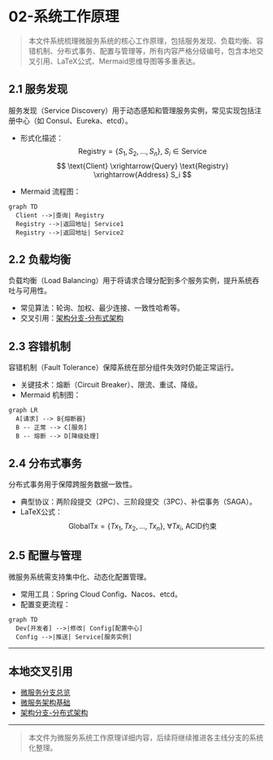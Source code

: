 # 02-系统工作原理

> 本文件系统梳理微服务系统的核心工作原理，包括服务发现、负载均衡、容错机制、分布式事务、配置与管理等，所有内容严格分级编号，包含本地交叉引用、LaTeX公式、Mermaid思维导图等多重表达。

## 2.1 服务发现

服务发现（Service Discovery）用于动态感知和管理服务实例，常见实现包括注册中心（如 Consul、Eureka、etcd）。

- 形式化描述：
  $$
  \text{Registry} = \{ S_1, S_2, \ldots, S_n \},~S_i \in \text{Service}
  $$
  $$
  \text{Client} \xrightarrow{Query} \text{Registry} \xrightarrow{Address} S_i
  $$

- Mermaid 流程图：

```mermaid
graph TD
  Client -->|查询| Registry
  Registry -->|返回地址| Service1
  Registry -->|返回地址| Service2
```

## 2.2 负载均衡

负载均衡（Load Balancing）用于将请求合理分配到多个服务实例，提升系统吞吐与可用性。

- 常见算法：轮询、加权、最少连接、一致性哈希等。
- 交叉引用：[架构分支-分布式架构](../Architecture/01-DistributedMicroservices.md)

## 2.3 容错机制

容错机制（Fault Tolerance）保障系统在部分组件失效时仍能正常运行。

- 关键技术：熔断（Circuit Breaker）、限流、重试、降级。
- Mermaid 机制图：

```mermaid
graph LR
  A[请求] --> B{熔断器}
  B -- 正常 --> C[服务]
  B -- 熔断 --> D[降级处理]
```

## 2.4 分布式事务

分布式事务用于保障跨服务数据一致性。

- 典型协议：两阶段提交（2PC）、三阶段提交（3PC）、补偿事务（SAGA）。
- LaTeX公式：
  $$
  \text{GlobalTx} = \{ Tx_1, Tx_2, \ldots, Tx_n \},~\forall Tx_i,~\text{ACID约束}
  $$

## 2.5 配置与管理

微服务系统需支持集中化、动态化配置管理。

- 常用工具：Spring Cloud Config、Nacos、etcd。
- 配置变更流程：

```mermaid
graph TD
  Dev[开发者] -->|修改| Config[配置中心]
  Config -->|推送| Service[服务实例]
```

---

## 本地交叉引用

- [微服务分支总览](./00-Overview.md)
- [微服务架构基础](./01-Basics.md)
- [架构分支-分布式架构](../Architecture/01-DistributedMicroservices.md)

---

> 本文件为微服务系统工作原理详细内容，后续将继续推进各主线分支的系统化整理。
